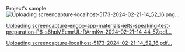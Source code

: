 Project's sample
![Uploading screencapture-localhost-5173-2024-02-21-14_52_16.png…]()


[Uploading screencapture-engoo-app-materials-ielts-speaking-test-preparation-P6-s6hpMEemrUL-RArmKw-2024-02-21-14_44_57.pdf…]()


[Uploading screencapture-localhost-5173-2024-02-21-14_52_16.pdf…]()
